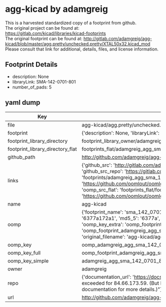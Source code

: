 # agg-kicad by adamgreig  
This is a harvested standardized copy of a footprint from github.  
The original project can be found at:  
https://gitlab.com/kicad/libraries/kicad-footprints  
The original footprint can be found at:
http://gitlab.com/adamgreig/agg-kicad/blob/master/agg.pretty/unchecked.pretty/XTAL50x32.kicad_mod
Please consult that link for additional, details, files, and license information.  
## Footprint Details
* description: None  
* libraryLink: SMA-142-0701-801  
* number_of_pads: 5  
## yaml dump  
| Key | Value |  
| --- | --- |  
| file | agg-kicad/agg.pretty/unchecked.pretty/SMA-142-0701-801.kicad_mod |  
| footprint | {'description': None, 'libraryLink': 'SMA-142-0701-801', 'number_of_pads': 5} |  
| footprint_library_directory | footprint_library_owner/adamgreig_agg-kicad |  
| footprint_library_directory_flat | footprints_flat/adamgreig_agg_sma_142_0701_801/working |  
| github_path | http://github.com/adamgreig/agg-kicad/blob/master/agg.pretty/unchecked.pretty/SMA-142-0701-801.kicad_mod |  
| links | {'github_src': 'http://gitlab.com/adamgreig/agg-kicad/blob/master/agg.pretty/unchecked.pretty/XTAL50x32.kicad_mod', 'github_src_repo': 'https://gitlab.com/kicad/libraries/kicad-footprints', 'oomp_bot': 'footprints/adamgreig_agg_sma_142_0701_801/working', 'oomp_bot_github': 'https://github.com/oomlout/oomlout_oomp_footprint_bot/tree/main/footprints/adamgreig_agg_sma_142_0701_801/working', 'oomp_src_flat': 'footprints_flat/footprints_flat/adamgreig_agg_sma_142_0701_801/working', 'oomp_src_flat_github': 'https://github.com/oomlout/oomlout_oomp_footprint_src/tree/main/footprints_flat/adamgreig_agg_sma_142_0701_801/working'} |  
| name | agg-kicad |  
| oomp | {'footprint_name': 'sma_142_0701_801', 'library_name': 'agg', 'md5': '6377a172a12b9bbe8de98d5733ffc8ec', 'md5_10': '6377a172a1', 'md5_5': '6377a', 'md5_6': '6377a1', 'oomp_key': 'oomp_adamgreig_agg_sma_142_0701_801', 'oomp_key_extra': 'oomp_footprint_adamgreig_agg_sma_142_0701_801', 'oomp_key_full': 'oomp_footprint_adamgreig_agg_sma_142_0701_801_6377a1', 'oomp_key_simple': 'adamgreig_agg_sma_142_0701_801', 'original_filename': 'agg-kicad/agg.pretty/unchecked.pretty/SMA-142-0701-801.kicad_mod', 'owner_name': 'adamgreig'} |  
| oomp_key | oomp_adamgreig_agg_sma_142_0701_801 |  
| oomp_key_full | oomp_footprint_adamgreig_agg_sma_142_0701_801 |  
| oomp_key_simple | adamgreig_agg_sma_142_0701_801 |  
| owner | adamgreig |  
| repo | {'documentation_url': 'https://docs.github.com/rest/overview/resources-in-the-rest-api#rate-limiting', 'message': "API rate limit exceeded for 84.66.173.59. (But here's the good news: Authenticated requests get a higher rate limit. Check out the documentation for more details.)"} |  
| url | http://github.com/adamgreig/agg-kicad |  

